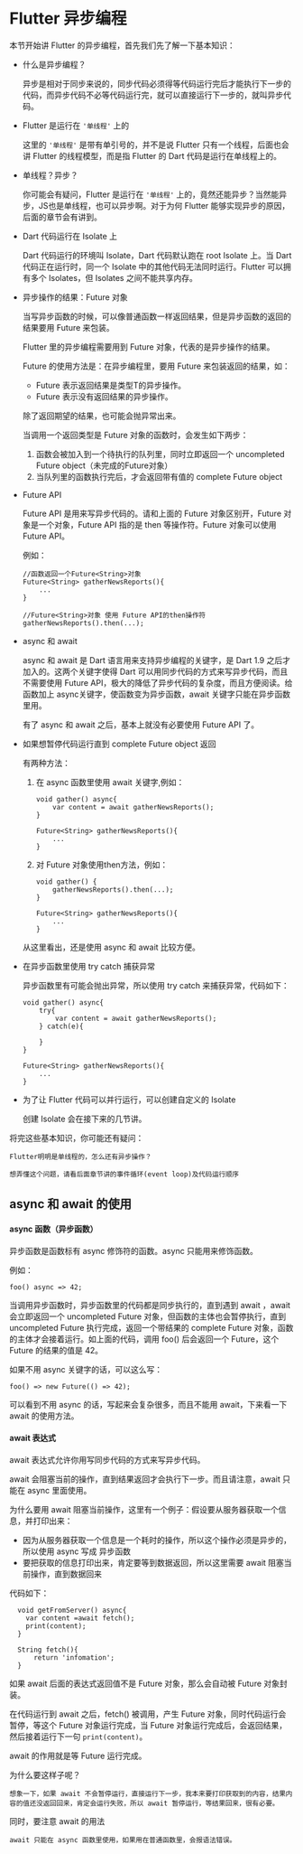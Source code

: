 # Flutter 异步编程

本节开始讲 Flutter 的异步编程，首先我们先了解一下基本知识：

* 什么是异步编程？

    异步是相对于同步来说的，同步代码必须得等代码运行完后才能执行下一步的代码，而异步代码不必等代码运行完，就可以直接运行下一步的，就叫异步代码。

* Flutter 是运行在 `'单线程'` 上的

    这里的 `'单线程'` 是带有单引号的，并不是说 Flutter 只有一个线程，后面也会讲 Flutter 的线程模型，而是指 Flutter 的 Dart 代码是运行在单线程上的。
    
* 单线程？异步？

    你可能会有疑问，Flutter 是运行在 `'单线程'` 上的，竟然还能异步？当然能异步，JS也是单线程，也可以异步啊。对于为何 Flutter 能够实现异步的原因，后面的章节会有讲到。
    
* Dart 代码运行在 Isolate 上

    Dart 代码运行的环境叫 Isolate，Dart 代码默认跑在 root Isolate 上。当 Dart 代码正在运行时，同一个 Isolate 中的其他代码无法同时运行。Flutter 可以拥有多个 Isolates，但 Isolates 之间不能共享内存。
* 异步操作的结果：Future 对象

    当写异步函数的时候，可以像普通函数一样返回结果，但是异步函数的返回的结果要用 Future 来包装。
    
    Flutter 里的异步编程需要用到 Future 对象，代表的是异步操作的结果。
    
    Future 的使用方法是：在异步编程里，要用 Future 来包装返回的结果，如：
    
    * Future<T> 表示返回结果是类型T的异步操作。
    * Future<void> 表示没有返回结果的异步操作。
    
    除了返回期望的结果，也可能会抛异常出来。
    
    当调用一个返回类型是 Future 对象的函数时，会发生如下两步：
    
    1. 函数会被加入到一个待执行的队列里，同时立即返回一个 uncompleted Future object（未完成的Future对象）
    2. 当队列里的函数执行完后，才会返回带有值的 complete Future object
    

* Future API

    Future API 是用来写异步代码的。请和上面的 Future 对象区别开，Future 对象是一个对象，Future API 指的是 then 等操作符。Future 对象可以使用 Future API。
    
    例如：
    ```
    //函数返回一个Future<String>对象
    Future<String> gatherNewsReports(){
        ...
    }
    
    //Future<String>对象 使用 Future API的then操作符
    gatherNewsReports().then(...);
    
    ```
    
* async 和 await

    async 和 await 是 Dart 语言用来支持异步编程的关键字，是 Dart 1.9 之后才加入的。这两个关键字使得 Dart 可以用同步代码的方式来写异步代码，而且不需要使用 Future API，极大的降低了异步代码的复杂度，而且方便阅读。给函数加上 async关键字，使函数变为异步函数，await 关键字只能在异步函数里用。
    
    有了 async 和 await 之后，基本上就没有必要使用 Future API 了。

* 如果想暂停代码运行直到 complete Future object 返回

    有两种方法：
    
    1. 在 async 函数里使用 await 关键字,例如：
    
        ```
        void gather() async{
            var content = await gatherNewsReports();
        }
        
        Future<String> gatherNewsReports(){
            ...
        }
        ```
    2. 对 Future 对象使用then方法，例如：
        ```
        void gather() {
            gatherNewsReports().then(...);
        }
        
        Future<String> gatherNewsReports(){
            ...
        }
        ```    
        
    从这里看出，还是使用 async 和 await 比较方便。
* 在异步函数里使用 try catch 捕获异常

    异步函数里有可能会抛出异常，所以使用 try catch 来捕获异常，代码如下：
    ```
    void gather() async{
        try{
            var content = await gatherNewsReports();
        } catch(e){
            
        }
    }
        
    Future<String> gatherNewsReports(){
        ...
    }
    ```
* 为了让 Flutter 代码可以并行运行，可以创建自定义的 Isolate

    创建 Isolate 会在接下来的几节讲。
    
将完这些基本知识，你可能还有疑问：

`Flutter明明是单线程的，怎么还有异步操作？`

```!
想弄懂这个问题，请看后面章节讲的事件循环(event loop)及代码运行顺序
```

## async 和 await 的使用

#### async 函数（异步函数）

异步函数是函数标有 async 修饰符的函数。async 只能用来修饰函数。

例如：
```
foo() async => 42;
```

当调用异步函数时，异步函数里的代码都是同步执行的，直到遇到 await ，await 会立即返回一个 uncompleted Future 对象，但函数的主体也会暂停执行，直到 uncompleted Future 执行完成，返回一个带结果的 complete Future 对象，函数的主体才会接着运行。如上面的代码，调用 foo() 后会返回一个 Future<int>，这个 Future<int> 的结果的值是 42。

如果不用 async 关键字的话，可以这么写：
```
foo() => new Future(() => 42);
```

可以看到不用 async 的话，写起来会复杂很多，而且不能用 await，下来看一下 await 的使用方法。

#### await 表达式
await 表达式允许你用写同步代码的方式来写异步代码。

await 会阻塞当前的操作，直到结果返回才会执行下一步。而且请注意，await 只能在 async 里面使用。

为什么要用 await 阻塞当前操作，这里有一个例子：假设要从服务器获取一个信息，并打印出来：

* 因为从服务器获取一个信息是一个耗时的操作，所以这个操作必须是异步的，所以使用 async 写成 异步函数
* 要把获取的信息打印出来，肯定要等到数据返回，所以这里需要 await 阻塞当前操作，直到数据回来

代码如下：
```
  void getFromServer() async{
    var content =await fetch();
    print(content);
  }

  String fetch(){
      return 'infomation';
  }
```

如果 await 后面的表达式返回值不是 Future 对象，那么会自动被 Future 对象封装。

在代码运行到 await 之后，fetch() 被调用，产生 Future 对象，同时代码运行会暂停，等这个 Future 对象运行完成，当 Future 对象运行完成后，会返回结果，然后接着运行下一句 `print(content)`。

await 的作用就是等 Future 运行完成。

为什么要这样子呢？
```!
想象一下，如果 await 不会暂停运行，直接运行下一步，我本来要打印获取到的内容，结果内容的值还没返回回来，肯定会运行失败，所以 await 暂停运行，等结果回来，很有必要。
```

同时，要注意 await 的用法

```
await 只能在 async 函数里使用，如果用在普通函数里，会报语法错误。
```
